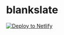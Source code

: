 # blankslate

<!-- Markdown snippet -->
[![Deploy to Netlify](https://www.netlify.com/img/deploy/button.svg)](https://app.netlify.com/start/deploy?repository=https://github.com/rladies-canberra-blogdown/blankslate)
